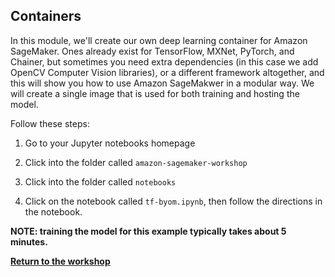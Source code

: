 ## Containers

In this module, we'll create our own deep learning container for Amazon SageMaker. Ones already exist for TensorFlow, MXNet, PyTorch, and Chainer, but sometimes you need extra dependencies (in this case we add OpenCV Computer Vision libraries), or a different framework altogether, and this will show you how to use Amazon SageMakwer in a modular way. We will create a single image that is used for both training and hosting the model.

Follow these steps:

1. Go to your Jupyter notebooks homepage 

2. Click into the folder called `amazon-sagemaker-workshop`

3. Click into the folder called `notebooks`

4. Click on the notebook called `tf-byom.ipynb`, then follow the directions in the notebook.

<p><strong>NOTE:  training the model for this example typically takes about 5 minutes.</strong></p>

[**Return to the workshop**](../Workshop3)